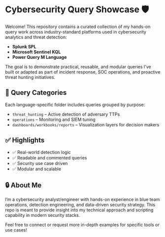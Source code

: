 # Cybersecurity Query Showcase 🛡️

Welcome! This repository contains a curated collection of my hands-on query work across industry-standard platforms used in cybersecurity analytics and threat detection:

- **Splunk SPL**
- **Microsoft Sentinel KQL**
- **Power Query M Language**

The goal is to demonstrate practical, reusable, and modular queries I’ve built or adapted as part of incident response, SOC operations, and proactive threat hunting initiatives.

## 📂 Query Categories

Each language-specific folder includes queries grouped by purpose:
- `threat_hunting` – Active detection of adversary TTPs
- `operations` – Monitoring and SIEM tuning
- `dashboards/workbooks/reports` – Visualization layers for decision makers

## ✅ Highlights

- ✅ Real-world detection logic
- ✅ Readable and commented queries
- ✅ Security use case driven
- ✅ Modular and scalable

## 🔒 About Me

I’m a cybersecurity analyst/engineer with hands-on experience in blue team operations, detection engineering, and data-driven security strategy. This repo is meant to provide insight into my technical approach and scripting capability in modern security stacks.

Feel free to connect or request more in-depth examples for specific tools or use cases!
